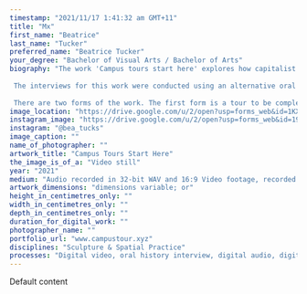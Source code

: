 ```yaml
---
timestamp: "2021/11/17 1:41:32 am GMT+11"
title: "Mx"
first_name: "Beatrice"
last_name: "Tucker"
preferred_name: "Beatrice Tucker"
your_degree: "Bachelor of Visual Arts / Bachelor of Arts"
biography: "The work 'Campus tours start here' explores how capitalist relations are reified and ingrained into space and social structures, restricting students agency in University life. The work makes clear the changing student experience of ANU undergrads over the last ten years, showing the growing impacts of the Neoliberal university model where students are primarily treated as consumers and commodities. In this model there is a divide between the reality of the ANU experience and the marketed value of this experience. This is why I've co-opted the marketing format of the campus tour, using and subverting its generic features to give voice to frank student perspectives that show up ANU marketing propaganda.
 
 The interviews for this work were conducted using an alternative oral history interview method that is collaborative, conversational, rejects the hierarchy between interviewer/interviewee; and thus embraces subjectivity, reflexivity and self-reflexivity. This work is political and calls for structural change, this is not a passive social critique that exists for its own sake. 
 
 There are two forms of the work. The first form is a tour to be completed with a mobile device on ANU campus, a form of digital, unremovable graffiti. The second form is a video tour that can be watched when installed in space, or online from anywhere."
image_location: "https://drive.google.com/u/2/open?usp=forms_web&id=1KXge6wFcq_i_nyOIswZTu8jBmaLPBB2J"
instagram_image: "https://drive.google.com/u/2/open?usp=forms_web&id=19QlqHrk0SMdOYjWwzM-JQixp5tNaGiIV"
instagram: "@bea_tucks"
image_caption: ""
name_of_photographer: ""
artwork_title: "Campus Tours Start Here"
the_image_is_of_a: "Video still"
year: "2021"
medium: "Audio recorded in 32-bit WAV and 16:9 Video footage, recorded on iPhone 7."
artwork_dimensions: "dimensions variable; or"
height_in_centimetres_only: ""
width_in_centimetres_only: ""
depth_in_centimetres_only: ""
duration_for_digital_work: ""
photographer_name: ""
portfolio_url: "www.campustour.xyz"
disciplines: "Sculpture & Spatial Practice"
processes: "Digital video, oral history interview, digital audio, digital map, psychogeographical experience, campus tour, audio tour"
---
```


Default content